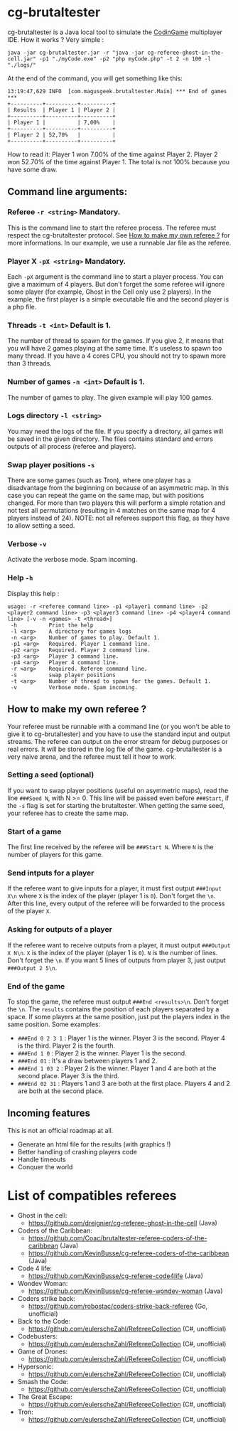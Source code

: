 # cg-brutaltester

cg-brutaltester is a Java local tool to simulate the [CodinGame](https://www.codingame.com/) multiplayer IDE. How it works ? Very simple :

    java -jar cg-brutaltester.jar -r "java -jar cg-referee-ghost-in-the-cell.jar" -p1 "./myCode.exe" -p2 "php myCode.php" -t 2 -n 100 -l "./logs/"

At the end of the command, you will get something like this:

    13:19:47,629 INFO  [com.magusgeek.brutaltester.Main] *** End of games ***
    +----------+----------+----------+
    | Results  | Player 1 | Player 2 |
    +----------+----------+----------+
    | Player 1 |          | 7,00%    |
    +----------+----------+----------+
    | Player 2 | 52,70%   |          |
    +----------+----------+----------+

How to read it: Player 1 won 7.00% of the time against Player 2. Player 2 won 52.70% of the time against Player 1. The total is not 100% because you have some draw.

## Command line arguments:

### Referee `-r <string>` Mandatory.

This is the command line to start the referee process. The referee must respect the cg-brutaltester protocol. See [How to make my own referee ?](#how-to-make-my-own-referee-) for more informations.
In our example, we use a runnable Jar file as the referee.

### Player X `-pX <string>` Mandatory.

Each `-pX` argument is the command line to start a player process. You can give a maximum of 4 players. But don't forget the some referee will ignore some player (for example, Ghost in the Cell only use 2 players).
In the example, the first player is a simple executable file and the second player is a php file.

### Threads `-t <int>` Default is 1.

The number of thread to spawn for the games. If you give 2, it means that you will have 2 games playing at the same time. It's useless to spawn too many thread. If you have a 4 cores CPU, you should not try to spawn more than 3 threads.

### Number of games `-n <int>` Default is 1.

The number of games to play. The given example will play 100 games.

### Logs directory `-l <string>`

You may need the logs of the file. If you specify a directory, all games will be saved in the given directory. The files contains standard and errors outputs of all process (referee and players).

### Swap player positions `-s`

There are some games (such as Tron), where one player has a disadvantage from the beginning on because of an asymmetric map. In this case you can repeat the game on the same map, but with positions changed. For more than two players this will perform a simple rotation and not test all permutations (resulting in 4 matches on the same map for 4 players instead of 24).
NOTE: not all referees support this flag, as they have to allow setting a seed.

### Verbose `-v`

Activate the verbose mode. Spam incoming.

### Help `-h`

Display this help :

    usage: -r <referee command line> -p1 <player1 command line> -p2 <player2 command line> -p3 <player3 command line> -p4 <player4 command line> [-v -n <games> -t <thread>]
     -h          Print the help
     -l <arg>    A directory for games logs
     -n <arg>    Number of games to play. Default 1.
     -p1 <arg>   Required. Player 1 command line.
     -p2 <arg>   Required. Player 2 command line.
     -p3 <arg>   Player 3 command line.
     -p4 <arg>   Player 4 command line.
     -r <arg>    Required. Referee command line.
     -s          swap player positions
     -t <arg>    Number of thread to spawn for the games. Default 1.
     -v          Verbose mode. Spam incoming.

## How to make my own referee ?

Your referee must be runnable with a command line (or you won't be able to give it to cg-brutaltester) and you have to use the standard input and output streams. The referee can output on the error stream for debug purposes or real errors. It will be stored in the log file of the game. cg-brutaltester is a very naive arena, and the referee must tell it how to work.

### Setting a seed (optional)

If you want to swap player positions (useful on asymmetric maps), read the line `###Seed N`, with N >= 0. This line will be passed even before `###Start`, if the `-s` flag is set for starting the brutaltester.
When getting the same seed, your referee has to create the same map.

### Start of a game

The first line received by the referee will be `###Start N`. Where `N` is the number of players for this game.

### Send intputs for a player

If the referee want to give inputs for a player, it must first output `###Input X\n` where `X` is the index of the player (player 1 is `0`). Don't forget the `\n`. After this line, every output of the referee will be forwarded to the process of the player `X`.

### Asking for outputs of a player

If the referee want to receive outputs from a player, it must output `###Output X N\n`. `X` is the index of the player (player 1 is `0`). `N` is the number of lines. Don't forget the `\n`. If you want 5 lines of outputs from player 3, just output `###Output 2 5\n`.

### End of the game

To stop the game, the referee must output `###End <results>\n`. Don't forget the `\n`. The `results` contains the position of each players separated by a space. If some players at the same position, just put the players index in the same position. Some examples:

 * `###End 0 2 3 1` : Player 1 is the winner. Player 3 is the second. Player 4 is the third. Player 2 is the fourth.
 * `###End 1 0` : Player 2 is the winner. Player 1 is the second.
 * `###End 01` : It's a draw between players 1 and 2.
 * `###End 1 03 2` : Player 2 is the winner. Player 1 and 4 are both at the second place. Player 3 is the third.
 * `###End 02 31` : Players 1 and 3 are both at the first place. Players 4 and 2 are both at the second place.

## Incoming features

This is not an official roadmap at all.

 * Generate an html file for the results (with graphics !)
 * Better handling of crashing players code
 * Handle timeouts
 * Conquer the world

# List of compatibles referees

 * Ghost in the cell:
   * https://github.com/dreignier/cg-referee-ghost-in-the-cell (Java)
 * Coders of the Caribbean:
   * https://github.com/Coac/brutaltester-referee-coders-of-the-caribbean (Java)
   * https://github.com/KevinBusse/cg-referee-coders-of-the-caribbean (Java)
 * Code 4 life:
   * https://github.com/KevinBusse/cg-referee-code4life (Java)
 * Wondev Woman:
   * https://github.com/KevinBusse/cg-referee-wondev-woman (Java)
 * Coders strike back:
   * https://github.com/robostac/coders-strike-back-referee (Go, unofficial)
 * Back to the Code:
   * https://github.com/eulerscheZahl/RefereeCollection (C#, unofficial)
 * Codebusters:
   * https://github.com/eulerscheZahl/RefereeCollection (C#, unofficial)
 * Game of Drones:
   * https://github.com/eulerscheZahl/RefereeCollection (C#, unofficial)
 * Hypersonic:
   * https://github.com/eulerscheZahl/RefereeCollection (C#, unofficial)
 * Smash the Code:
   * https://github.com/eulerscheZahl/RefereeCollection (C#, unofficial)
 * The Great Escape:
   * https://github.com/eulerscheZahl/RefereeCollection (C#, unofficial)
 * Tron:
   * https://github.com/eulerscheZahl/RefereeCollection (C#, unofficial)
